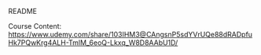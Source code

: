 README 

Course Content:
https://www.udemy.com/share/103IHM3@CAngsnP5sdYVrUQe88dRADpfuHk7PQwKrg4ALH-TmlM_6eoQ-Lkxq_W8D8AAbU1D/
